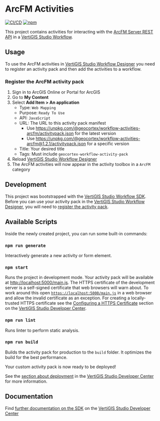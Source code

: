 # ArcFM Activities

[![CI/CD](https://github.com/geocortex/workflow-activities-arcfm/workflows/CI/CD/badge.svg)](https://github.com/geocortex/workflow-activities-arcfm/actions)
[![npm](https://img.shields.io/npm/v/@geocortex/workflow-activities-arcfm)](https://www.npmjs.com/package/@geocortex/workflow-activities-arcfm)

This project contains activities for interacting with the [ArcFM Server REST API](https://resources.arcfmsolution.com/10.2.1d/ServerSDK/webframe.html#topic41788.html) in a [VertiGIS Studio Workflow](https://www.vertigisstudio.com/products/geocortex-workflow/).

## Usage

To use the ArcFM activities in [VertiGIS Studio Workflow Designer](https://apps.vertigisstudio.com/workflow/designer/) you need to register an activity pack and then add the activities to a workflow.

### Register the ArcFM activity pack

1. Sign in to ArcGIS Online or Portal for ArcGIS
1. Go to **My Content**
1. Select **Add Item > An application**
    - Type: `Web Mapping`
    - Purpose: `Ready To Use`
    - API: `JavaScript`
    - URL: The URL to this activity pack manifest
        - Use https://unpkg.com/@geocortex/workflow-activities-arcfm/activitypack.json for the latest version
        - Use https://unpkg.com/@geocortex/workflow-activities-arcfm@1.2.1/activitypack.json for a specific version
    - Title: Your desired title
    - Tags: Must include `geocortex-workflow-activity-pack`
1. Reload [VertiGIS Studio Workflow Designer](https://apps.vertigisstudio.com/workflow/designer/)
1. The ArcFM activities will now appear in the activity toolbox in a `ArcFM` category

## Development

This project was bootstrapped with the [VertiGIS Studio Workflow SDK](https://github.com/geocortex/vertigis-workflow-sdk). Before you can use your activity pack in the [VertiGIS Studio Workflow Designer](https://apps.vertigisstudio.com/workflow/designer/), you will need to [register the activity pack](https://developers.geocortex.com/docs/workflow/sdk-web-overview#register-the-activity-pack).

## Available Scripts

Inside the newly created project, you can run some built-in commands:

### `npm run generate`

Interactively generate a new activity or form element.

### `npm start`

Runs the project in development mode. Your activity pack will be available at [http://localhost:5000/main.js](http://localhost:5000/main.js). The HTTPS certificate of the development server is a self-signed certificate that web browsers will warn about. To work around this open [`https://localhost:5000/main.js`](https://localhost:5000/main.js) in a web browser and allow the invalid certificate as an exception. For creating a locally-trusted HTTPS certificate see the [Configuring a HTTPS Certificate](https://developers.geocortex.com/docs/workflow/sdk-web-overview/#configuring-a-https-certificate) section on the [VertiGIS Studio Developer Center](https://developers.geocortex.com/docs/workflow/overview/).

### `npm run lint`

Runs linter to perform static analysis.

### `npm run build`

Builds the activity pack for production to the `build` folder. It optimizes the build for the best performance.

Your custom activity pack is now ready to be deployed!

See the [section about deployment](https://developers.geocortex.com/docs/workflow/sdk-web-overview/#deployment) in the [VertiGIS Studio Developer Center](https://developers.geocortex.com/docs/workflow/overview/) for more information.

## Documentation

Find [further documentation on the SDK](https://developers.geocortex.com/docs/workflow/sdk-web-overview/) on the [VertiGIS Studio Developer Center](https://developers.geocortex.com/docs/workflow/overview/)
